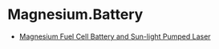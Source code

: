 # Magnesium.Battery
- [Magnesium Fuel Cell Battery and Sun-light Pumped Laser](https://youtu.be/3EKmetdjE-c)
